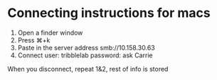 # Connecting instructions for macs

1. Open a finder window
2. Press ⌘+k
3. Paste in the server address smb://10.158.30.63
4. Connect
user: tribblelab
password: ask Carrie

When you disconnect, repeat 1&2, rest of info is stored
